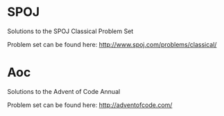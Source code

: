 SPOJ
====

Solutions to the SPOJ Classical Problem Set

Problem set can be found here: http://www.spoj.com/problems/classical/


Aoc
====

Solutions to the Advent of Code Annual

Problem set can be found here: http://adventofcode.com/